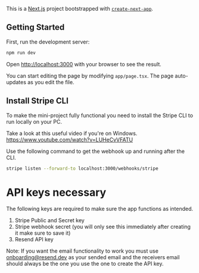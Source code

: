 This is a [Next.js](https://nextjs.org/) project bootstrapped with [`create-next-app`](https://github.com/vercel/next.js/tree/canary/packages/create-next-app).

## Getting Started

First, run the development server:

```bash
npm run dev
```

Open [http://localhost:3000](http://localhost:3000) with your browser to see the result.

You can start editing the page by modifying `app/page.tsx`. The page auto-updates as you edit the file.

## Install Stripe CLI

To make the mini-project fully functional you need to install the Stripe CLI to run locally on your PC.

Take a look at this useful video if you're on Windows. https://www.youtube.com/watch?v=LUHeCvVFATU

Use the following command to get the webhook up and running after the CLI.

```bash
stripe listen --forward-to localhost:3000/webhooks/stripe
```

# API keys necessary

The following keys are required to make sure the app functions as intended.

1. Stripe Public and Secret key
2. Stripe webhook secret (you will only see this immediately after creating it make sure to save it)
3. Resend API key

Note: If you want the email functionality to work you must use onboarding@resend.dev as your sended email and the receivers email should always be the one you use the one to create the API key.

